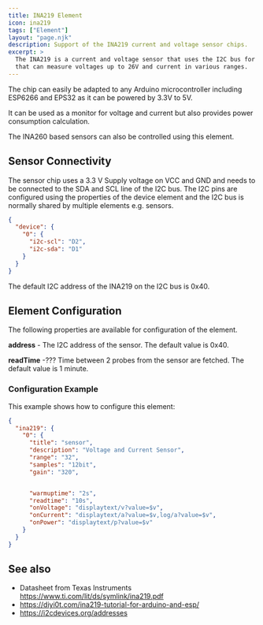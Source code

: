 ```yaml
---
title: INA219 Element
icon: ina219
tags: ["Element"]
layout: "page.njk"
description: Support of the INA219 current and voltage sensor chips.
excerpt: >
  The INA219 is a current and voltage sensor that uses the I2C bus for communication
  that can measure voltages up to 26V and current in various ranges.
---
```


The chip can easily be adapted to any Arduino microcontroller including ESP6266 and EPS32 as
it can be powered by 3.3V to 5V.

It can be used as a monitor for voltage and current but also provides power consumption calculation.

The INA260 based sensors can also be controlled using this element.


## Sensor Connectivity

The sensor chip uses a 3.3 V Supply voltage on VCC and GND and needs to be connected to the SDA and SCL line of the I2C bus. The I2C pins are configured using the properties of the device element and the I2C bus is normally shared by multiple elements e.g. sensors.

``` json
{
  "device": {
    "0": {
      "i2c-scl": "D2",
      "i2c-sda": "D1"
    }
  }
}
```

The default I2C address of the INA219 on the I2C bus is 0x40.


## Element Configuration

The following properties are available for configuration of the element.

<object data="/element.svg?ina219" type="image/svg+xml"></object>

**address** - The I2C address of the sensor. The default value is 0x40.

**readTime** -??? Time between 2 probes from the sensor are fetched. The default value is 1 minute.


### Configuration Example

This example shows how to configure this element:

``` json
{
  "ina219": {
    "0": {
      "title": "sensor",
      "description": "Voltage and Current Sensor",
      "range": "32",
      "samples": "12bit",
      "gain": "320",


      "warmuptime": "2s",
      "readtime": "10s",
      "onVoltage": "displaytext/v?value=$v",
      "onCurrent": "displaytext/a?value=$v,log/a?value=$v",
      "onPower": "displaytext/p?value=$v"
    }
  }
}
```


## See also

* Datasheet from Texas Instruments <https://www.ti.com/lit/ds/symlink/ina219.pdf>
* <https://diyi0t.com/ina219-tutorial-for-arduino-and-esp/>
* <https://i2cdevices.org/addresses>
